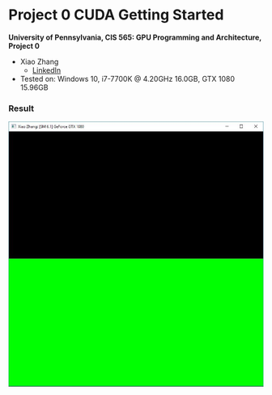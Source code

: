 Project 0 CUDA Getting Started
====================

**University of Pennsylvania, CIS 565: GPU Programming and Architecture, Project 0**

* Xiao Zhang
  * [LinkedIn](https://www.linkedin.com/in/xiao-zhang-674bb8148/)
* Tested on: Windows 10, i7-7700K @ 4.20GHz 16.0GB, GTX 1080 15.96GB

### Result

![](1.JPG)

